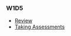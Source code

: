 ### W1D5
+ [Review][review]
+ [Taking Assessments][taking-assessments]

[review]: ./review.js
[taking-assessments]: ./taking_assessments.md
